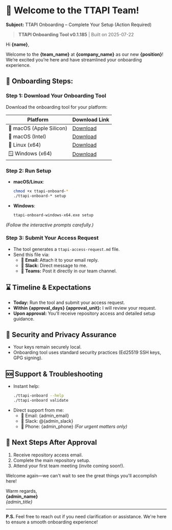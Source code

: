 # 🎉 Welcome to the TTAPI Team!

**Subject:** TTAPI Onboarding – Complete Your Setup (Action Required)

> **TTAPI Onboarding Tool v0.1.185** | Built on 2025-07-22

Hi **{name}**,

Welcome to the **{team_name}** at **{company_name}** as our new **{position}**! We’re excited you’re here and have
streamlined your onboarding experience.

## 🚀 Onboarding Steps:

### **Step 1: Download Your Onboarding Tool**

Download the onboarding tool for your platform:

| Platform                 | Download Link                                                                                                      |
|--------------------------|--------------------------------------------------------------------------------------------------------------------|
| 🍎 macOS (Apple Silicon) | [Download](https://github.com/githubrobbi/ttapi-onboarding/releases/latest/download/ttapi-onboard-macos-arm64)     |
| 🍎 macOS (Intel)         | [Download](https://github.com/githubrobbi/ttapi-onboarding/releases/latest/download/ttapi-onboard-macos-intel)     |
| 🐧 Linux (x64)           | [Download](https://github.com/githubrobbi/ttapi-onboarding/releases/latest/download/ttapi-onboard-linux-x64)       |
| 🪟 Windows (x64)         | [Download](https://github.com/githubrobbi/ttapi-onboarding/releases/latest/download/ttapi-onboard-windows-x64.exe) |

### **Step 2: Run Setup**

- **macOS/Linux**:
  ```bash
  chmod +x ttapi-onboard-*
  ./ttapi-onboard-* setup
  ```
- **Windows**:
  ```cmd
  ttapi-onboard-windows-x64.exe setup
  ```

*(Follow the interactive prompts carefully.)*

### **Step 3: Submit Your Access Request**

- The tool generates a `ttapi-access-request.md` file.
- Send this file via:
    - 📧 **Email:** Attach it to your email reply.
    - 💬 **Slack:** Direct message to me.
    - 📱 **Teams:** Post it directly in our team channel.

## ⌛ Timeline & Expectations

- **Today:** Run the tool and submit your access request.
- **Within {approval_days} {approval_unit}:** I will review your request.
- **Upon approval:** You’ll receive repository access and detailed setup guidance.

## 🔑 Security and Privacy Assurance

- Your keys remain securely local.
- Onboarding tool uses standard security practices (Ed25519 SSH keys, GPG signing).

## 🆘 Support & Troubleshooting

- Instant help:
  ```bash
  ./ttapi-onboard --help
  ./ttapi-onboard validate
  ```
- Direct support from me:
    - 📧 Email: {admin_email}
    - 💬 Slack: @{admin_slack}
    - 📱 Phone: {admin_phone} *(For urgent matters only)*

## 📅 Next Steps After Approval

1. Receive repository access email.
2. Complete the main repository setup.
3. Attend your first team meeting (invite coming soon!).

Welcome again—we can't wait to see the great things you'll accomplish here!

Warm regards,  
**{admin_name}**  
*{admin_title}*

---

**P.S.** Feel free to reach out if you need clarification or assistance. We're here to ensure a smooth onboarding
experience!
